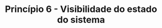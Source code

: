 ---
title: Princípio 6 - Visibilidade do estado do sistema
description: Este princípio refere-se sobre como informar o progresso de tarefas realizadas pelo usuário, incluindo prover claramente informações sobre erros, instruções de ajuda e informações relacionadas a mudanças no estado de elementos.
---